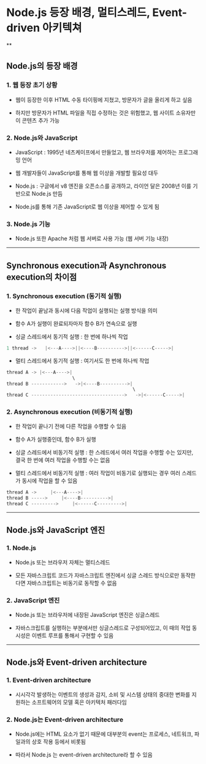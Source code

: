 # Node.js 등장 배경, 멀티스레드, Event-driven 아키텍쳐

**

## Node.js의 등장 배경

### 1. 웹 등장 초기 상황
- 웹이 등장한 이후 HTML 수동 타이핑에 지쳤고, 방문자가 글을 올리게 하고 싶음

- 하지만 방문자가 HTML 파일을 직접 수정하는 것은 위험했고, 웹 사이트 소유자만이 콘텐츠 추가 가능

### 2. Node.js와 JavaScript
- JavaScript : 1995년 네츠케이프에서 만들었고, 웹 브라우저를 제어하는 프로그래밍 언어

- 웹 개발자들이 JavaScript를 통해 웹 이상을 개발할 필요성 대두

- Node.js : 구글에서 v8 엔진을 오픈소스를 공개하고, 라이언 달은 2008년 이를 기반으로 Node.js 만듬

- Node.js를 통해 기존 JavaScript로 웹 이상을 제어할 수 있게 됨

### 3. Node.js 기능
- Node.js 또한 Apache 처럼 웹 서버로 사용 가능 (웹 서버 기능 내장)

***

## Synchronous execution과 Asynchronous execution의 차이점

### 1. Synchronous execution (동기적 실행)
- 한 작업이 끝남과 동시에 다음 작업이 실행되는 실행 방식을 의미

- 함수 A가 실행이 완료되자마자 함수 B가 연속으로 실행

- 싱글 스레드에서 동기적 실행 : 한 번에 하나씩 작업
```js
1 thread ->   |<---A---->||<----B---------->||<------C----->|
```

- 멀티 스레드에서 동기적 실행 : 여기서도 한 번에 하나씩 작업
```js
thread A -> |<---A---->|   
                        \  
thread B ------------>   ->|<----B---------->|   
                                              \   
thread C ---------------------------------->   ->|<------C----->|
```

### 2. Asynchronous execution (비동기적 실행)
- 한 작업이 끝나기 전에 다른 작업을 수행할 수 있음

- 함수 A가 실행중인데, 함수 B가 실행

- 싱글 스레드에서 비동기적 실행 : 한 스레드에서 여러 작업을 수행할 수는 있지만, 결국 한 번에 여러 작업을 수행할 수는 없음

- 멀티 스레드에서 비동기적 실행 : 여러 작업이 비동기로 실행되는 경우 여러 스레드가 동시에 작업을 할 수 있음
```js
thread A ->     |<---A---->|
thread B ----->     |<----B---------->| 
thread C --------->     |<------C--------->|
```

***

## Node.js와 JavaScript 엔진

### 1. Node.js 
- Node.js 또는 브라우저 자체는 멀티스레드

- 모든 자바스크립트 코드가 자바스크립트 엔진에서 싱글 스레드 방식으로만 동작한다면 자바스크립트는 비동기로 동작할 수 없음

### 2. JavaScript 엔진
- Node.js 또는 브라우저에 내장된 JavaScript 엔진은 싱글스레드

- 자바스크립트를 실행하는 부분에서만 싱글스레드로 구성되어있고, 이 때의 작업 동시성은 이벤트 루프를 통해서 구현할 수 있음

***

## Node.js와 Event-driven architecture

### 1. Event-driven architecture
- 시시각각 발생하는 이벤트의 생성과 감지, 소비 및 시스템 상태의 중대한 변화를 지원하는 소프트웨어의 모델 혹은 아키텍처 패러다임

### 2. Node.js는 Event-driven architecture
- Node.js에는 HTML 요소가 없기 때문에 대부분의 event는 프로세스, 네트워크, 파일과의 상호 작용 등에서 비롯됨

- 따라서 Node.js 는 event-driven architecture라 할 수 있음